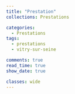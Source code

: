 ```yaml
---
title: "Prestation"
collections: Prestations

categories:
  - Prestations
tags:
  - prestations
  - vitry-sur-seine

comments: true
read_time: true
show_date: true

classes: wide
---
```


